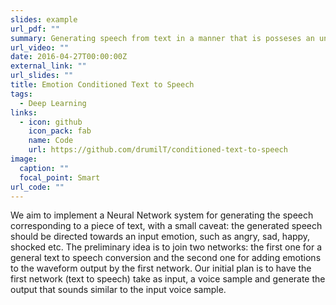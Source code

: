 ```yaml
---
slides: example
url_pdf: ""
summary: Generating speech from text in a manner that is posseses an underlying emotion
url_video: ""
date: 2016-04-27T00:00:00Z
external_link: ""
url_slides: ""
title: Emotion Conditioned Text to Speech
tags:
  - Deep Learning
links:
  - icon: github
    icon_pack: fab
    name: Code
    url: https://github.com/drumilT/conditioned-text-to-speech
image:
  caption: ""
  focal_point: Smart
url_code: ""
---
```

We aim to implement a Neural Network system for generating the speech corresponding to a piece of text, with a small caveat: the generated speech should be directed towards an input emotion, such as angry, sad, happy, shocked etc. The preliminary idea is to join two networks: the first one for a general text to speech conversion and the second one for adding emotions to the waveform output by the first network. Our initial plan is to have the first network (text to speech) take as input, a voice sample and generate the output that sounds similar to the input voice sample.